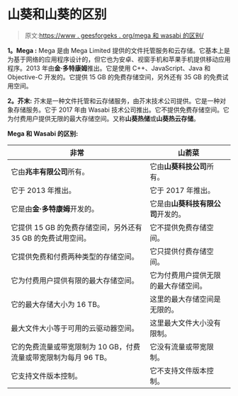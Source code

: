 # 山葵和山葵的区别

> 原文:[https://www . geesforgeks . org/mega 和 wasabi 的区别/](https://www.geeksforgeeks.org/difference-between-mega-and-wasabi/)

**1。Mega :**
Mega 是由 Mega Limited 提供的文件托管服务和云存储。它基本上是为基于网络的应用程序设计的，但它也为安卓、视窗手机和苹果手机提供移动应用程序。2013 年由**金·多特康姆**推出。它是使用 C++、JavaScript、Java 和 Objective-C 开发的。它提供 15 GB 的免费存储空间，另外还有 35 GB 的免费试用空间。

**2。芥末:**
芥末是一种文件托管和云存储服务，由芥末技术公司提供。它是一种对象存储服务。它于 2017 年由 Wasabi 技术公司推出。它不提供免费存储空间。它为付费用户提供无限的最大存储空间。又称**山葵热储**或**山葵热云存储**。

**Mega 和 Wasabi 的区别:**

<center>

| 非常 | 山萮菜 |
| --- | --- |
| 它由**兆丰有限公司**所有。 | 它由**山葵科技公司**所有。 |
| 它于 2013 年推出。 | 它于 2017 年推出。 |
| 它是由**金·多特康姆**开发的。 | 它是由**山葵科技有限公司**开发的。 |
| 它提供 15 GB 的免费存储空间，另外还有 35 GB 的免费试用空间。 | 它不提供免费存储空间。 |
| 它提供免费和付费两种类型的存储空间。 | 它只提供付费存储空间。 |
| 它为付费用户提供有限的最大存储空间。 | 它为付费用户提供无限的最大存储空间。 |
| 它的最大存储大小为 16 TB。 | 这里的最大存储空间是无限的。 |
| 最大文件大小等于可用的云驱动器空间。 | 这里最大文件大小没有限制。 |
| 它的免费流量或带宽限制为 10 GB，付费流量或带宽限制为每月 96 TB。 | 它没有流量或带宽限制。 |
| 它支持文件版本控制。 | 它不支持文件版本控制。 |

</center>